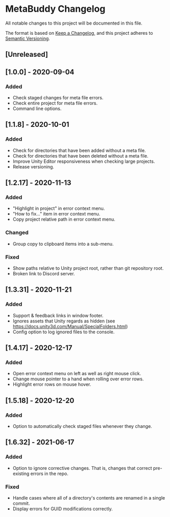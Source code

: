 # MetaBuddy Changelog
All notable changes to this project will be documented in this file.

The format is based on [Keep a Changelog](https://keepachangelog.com/en/1.0.0/),
and this project adheres to [Semantic Versioning](https://semver.org/spec/v2.0.0.html).

## [Unreleased]

## [1.0.0] - 2020-09-04
### Added
- Check staged changes for meta file errors.
- Check entire project for meta file errors.
- Command line options.

## [1.1.8] - 2020-10-01
### Added
- Check for directories that have been added without a meta file.
- Check for directories that have been deleted without a meta file.
- Improve Unity Editor responsiveness when checking large projects.
- Release versioning.

## [1.2.17] - 2020-11-13
### Added
- "Highlight in project" in error context menu.
- "How to fix..." item in error context menu.
- Copy project relative path in error context menu.

### Changed
- Group copy to clipboard items into a sub-menu.

### Fixed 
- Show paths relative to Unity project root, rather than git repository root.
- Broken link to Discord server.

## [1.3.31] - 2020-11-21 
### Added
- Support & feedback links in window footer.
- Ignores assets that Unity regards as hidden (see https://docs.unity3d.com/Manual/SpecialFolders.html)
- Config option to log ignored files to the console.

## [1.4.17] - 2020-12-17
### Added
- Open error context menu on left as well as right mouse click.
- Change mouse pointer to a hand when rolling over error rows.
- Highlight error rows on mouse hover.

## [1.5.18] - 2020-12-20
### Added 
- Option to automatically check staged files whenever they change.

## [1.6.32] - 2021-06-17
### Added
- Option to ignore corrective changes. That is, changes that correct pre-existing errors in the repo.

### Fixed
- Handle cases where all of a directory's contents are renamed in a single commit.
- Display errors for GUID modifications correctly.

